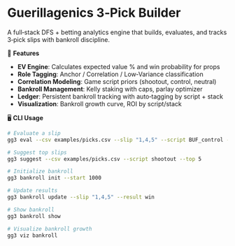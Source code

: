 # Guerillagenics 3‑Pick Builder

A full‑stack DFS + betting analytics engine that builds, evaluates, and tracks 3‑pick slips with bankroll discipline.

🚀 **Features**
- **EV Engine**: Calculates expected value % and win probability for props
- **Role Tagging**: Anchor / Correlation / Low‑Variance classification
- **Correlation Modeling**: Game script priors (shootout, control, neutral)
- **Bankroll Management**: Kelly staking with caps, parlay optimizer
- **Ledger**: Persistent bankroll tracking with auto‑tagging by script + stack
- **Visualization**: Bankroll growth curve, ROI by script/stack

🖥 **CLI Usage**
```bash
# Evaluate a slip
gg3 eval --csv examples/picks.csv --slip "1,4,5" --script BUF_control --stack "Allen+Cook+Achane"

# Suggest top slips
gg3 suggest --csv examples/picks.csv --script shootout --top 5

# Initialize bankroll
gg3 bankroll init --start 1000

# Update results
gg3 bankroll update --slip "1,4,5" --result win

# Show bankroll
gg3 bankroll show

# Visualize bankroll growth
gg3 viz bankroll
```